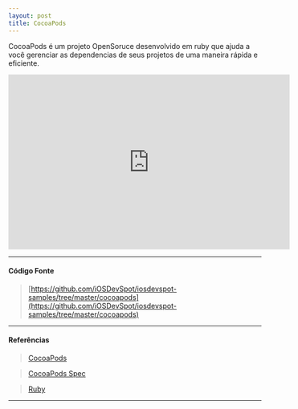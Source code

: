 ```yaml
---
layout: post
title: CocoaPods
---
```


CocoaPods é um projeto OpenSoruce desenvolvido em ruby que ajuda a você gerenciar as dependencias de seus projetos de uma maneira rápida e eficiente.

<div class="videoWrapper">
 <iframe src="http://player.vimeo.com/video/57363912" width="560" height="349" frameborder="0" webkitAllowFullScreen mozallowfullscreen allowFullScreen></iframe>
</div>

---
#### Código Fonte

> [https://github.com/iOSDevSpot/iosdevspot-samples/tree/master/cocoapods](https://github.com/iOSDevSpot/iosdevspot-samples/tree/master/cocoapods)

---

#### Referências

> [CocoaPods](http://cocoapods.org)

> [CocoaPods Spec](https://github.com/CocoaPods/Specs)

> [Ruby](http://www.ruby-lang.org/en/downloads/)

---

